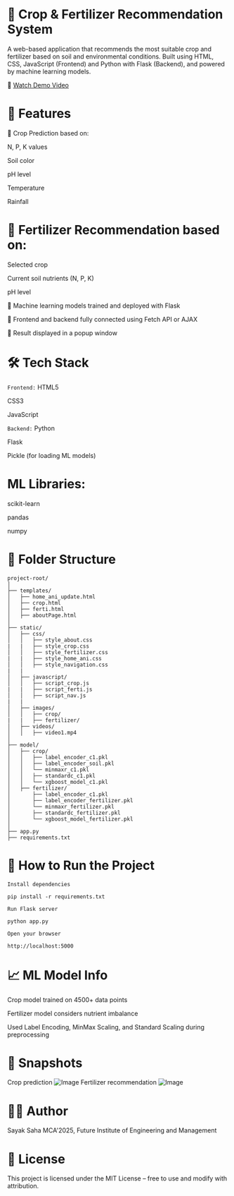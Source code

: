 # 🌾 Crop & Fertilizer Recommendation System
A web-based application that recommends the most suitable crop and fertilizer based on soil and environmental conditions. Built using HTML, CSS, JavaScript (Frontend) and Python with Flask (Backend), and powered by machine learning models.

🎥 [Watch Demo Video](https://youtu.be/0J3xB1wUlqU)
# 🚀 Features
🌱 Crop Prediction based on:


N, P, K values

Soil color

pH level

Temperature

Rainfall


# 🌾 Fertilizer Recommendation based on:

Selected crop

Current soil nutrients (N, P, K)

pH level

🧠 Machine learning models trained and deployed with Flask

🔗 Frontend and backend fully connected using Fetch API or AJAX

💬 Result displayed in a popup window

# 🛠️ Tech Stack
`Frontend:`
HTML5

CSS3

JavaScript

`Backend:`
Python

Flask

Pickle (for loading ML models)

# ML Libraries:
scikit-learn

pandas

numpy

# 📁 Folder Structure
```
project-root/
│
├── templates/
│   ├── home_ani_update.html
│   ├── crop.html
│   ├── ferti.html
│   ├── aboutPage.html
│
├── static/
│   ├── css/
│   │   ├── style_about.css
|   |   ├── style_crop.css
│   │   ├── style_fertilizer.css
|   |   ├── style_home_ani.css
│   │   ├── style_navigation.css
|   |
│   ├── javascript/
│   │   ├── script_crop.js
|   |   ├── script_ferti.js
│   │   ├── script_nav.js
|   |   
│   ├── images/
│   │   ├── crop/
|   |   ├── fertilizer/
│   ├── videos/
│   │   ├── video1.mp4
│
├── model/
│   ├── crop/
│   │   ├── label_encoder_c1.pkl
│   │   ├── label_encoder_soil.pkl
│   │   └── minmaxr_c1.pkl
│   │   ├── standardc_c1.pkl
│   │   └── xgboost_model_c1.pkl
│   ├── fertilizer/
│       ├── label_encoder_c1.pkl
│       ├── label_encoder_fertilizer.pkl
│       └── minmaxr_fertilizer.pkl
│       ├── standardc_fertilizer.pkl
│       └── xgboost_model_fertilizer.pkl
│
├── app.py
├── requirements.txt
```
# 🔧 How to Run the Project
`Install dependencies`
```
pip install -r requirements.txt
```
`Run Flask server`
```
python app.py
```
`Open your browser`
```
http://localhost:5000
```
# 📈 ML Model Info
Crop model trained on 4500+ data points

Fertilizer model considers nutrient imbalance

Used Label Encoding, MinMax Scaling, and Standard Scaling during preprocessing

# 📸 Snapshots
Crop prediction
![Image](https://github.com/user-attachments/assets/dda11caa-5b1f-40b6-b27a-12acb141315d)
Fertilizer recommendation
![Image](https://github.com/user-attachments/assets/53c7a9a7-0cde-4e4a-969c-24198b16b4fb)
# 👨‍💻 Author
Sayak Saha
MCA'2025, Future Institute of Engineering and Management

# 📃 License
This project is licensed under the MIT License – free to use and modify with attribution.

